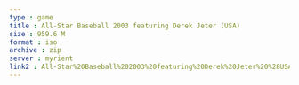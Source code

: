```yaml
---
type : game
title : All-Star Baseball 2003 featuring Derek Jeter (USA)
size : 959.6 M
format : iso
archive : zip
server : myrient
link2 : All-Star%20Baseball%202003%20featuring%20Derek%20Jeter%20%28USA%29
---
```


